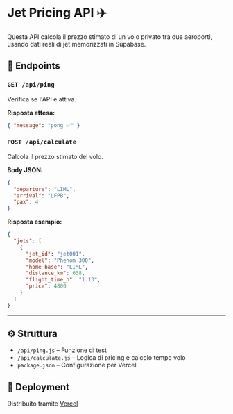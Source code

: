 # Jet Pricing API ✈️

Questa API calcola il prezzo stimato di un volo privato tra due aeroporti, usando dati reali di jet memorizzati in Supabase.

## 📁 Endpoints

### `GET /api/ping`
Verifica se l'API è attiva.

**Risposta attesa:**
```json
{ "message": "pong ✅" }
```

### `POST /api/calculate`
Calcola il prezzo stimato del volo.

**Body JSON:**
```json
{
  "departure": "LIML",
  "arrival": "LFPB",
  "pax": 4
}
```

**Risposta esempio:**
```json
{
  "jets": [
    {
      "jet_id": "jet001",
      "model": "Phenom 300",
      "home_base": "LIML",
      "distance_km": 638,
      "flight_time_h": "1.13",
      "price": 4800
    }
  ]
}
```

---

## ⚙️ Struttura

- `/api/ping.js` – Funzione di test
- `/api/calculate.js` – Logica di pricing e calcolo tempo volo
- `package.json` – Configurazione per Vercel

## 🚀 Deployment
Distribuito tramite [Vercel](https://vercel.com)
